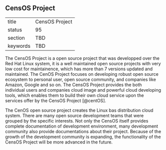 ## CensOS Project


|          |                |
| -------- | -------------- |
| title    | CensOS Project |
| status   | 95             |
| section  | TBD            |
| keywords | TBD            |




The CensOS Project is a open source project that was developped over the
Red Hat Linux system, it is a well maintained open source projects with
very low cost for maintainence, which has more than 7 versions updated
and maintained. The CenOS Project focuses on developing robust open
source ecosystem to personal user, open source community, and companies
like Amazon, Google and so on. The CensOS Project provides the both
individual users and companies cloud image and powerful cloud developing
tools, which enables them to build their own cloud service upon the
services offer by the CensOS Project [@centOS].

The CenOS open source project creates the Linux bas distribution cloud
system. There are many open source development teams that were grouped
by the specific interests. Not only the CensOS itself provides complete
documentation of development environment, many development community
also provide documentations about their project. Because of the growth
of the development community is expanding, the functionality of the
CensOS Project will be more advanced in the future.
